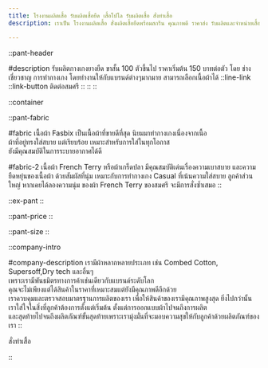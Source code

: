 ```yaml
---
title: โรงงานผลิตเสื้อ รับผลิตเสื้อยืด เสื้อโปโล รับผลิตเสื้อ สั่งทำเสื้อ
description: เราเป็น โรงงานผลิตเสื้อ สั่งผลิตเสื้อยืดพร้อมสกรีน คุณภาพดี ราคาส่ง รับผลิตและจำหน่ายเสื้อ พร้อมสกรีนโลโก้ ทำแบรนด์ตัวเอง

---
```


::pant-header

#description
รับผลิตกางเกงยางยืด ขาสั้น 100 ตัวขึ้นไป
ราคาเริ่มต้น 150 บาทต่อตัว โดย
ช่างเชี่ยวชาญ การทำกางเกง
โดยทำงานให้กับแบรนด์ต่างๆมากมาย
สามารถเลือกเนื้อผ้าได้
::line-link
::link-button
ติดต่อสมศรี
::
::
::

::container


::pant-fabric

#fabric
เนื้อผ้า Fasbix เป็นเนื้อผ้าที่ขายดีที่สุด
นิยมมาทำกางเกงเนื่องจากเนื้อ <br>ผ้าที่อยู่ทรงใส่สบาย
แต่เรียบร้อย เหมาะสำหรับการใส่ในทุกโอกาส<br>
ยังมีคุณสมบัติในการระบายอากาศได้ดี

#fabric-2
เนื้อผ้า French Terry หรือผ้าเกร็ดปลา
มีคุณสมบัติเด่นเรื่องความเบาสบาย
และความยืดหยุ่นของเนื้อผ้า ด้วยสัมผัสที่นุ่ม
เหมาะกับการทำกางเกง Casual ที่เน้นความใส่สบาย
ลูกค้าส่วนใหญ่ หากเคยได้ลองความนุ่ม ของผ้า French
Terry ของสมศรี จะมีการสั่งซ้ำเสมอ
::

::ex-pant
::

::pant-price
::

::pant-size
::

::company-intro

#company-description
เรามีผ้าหลากหลายประเภท เช่น Combed Cotton, Supersoff,Dry tech และอื่นๆ<br>
เพราะเรามีพันธมิตรทางการค้าเช่นเดียวกับแบรนด์ระดับโลก<br>
คุณจะไม่เพียงแต่ได้สินค้าในราคาที่เหมาะสมแต่ยังมีคุณภาพดีอีกด้วย<br>
เราควบคุมและตรวจสอบมาตรฐานการผลิตของเรา เพื่อให้สินค้าของเรามีคุณภาพสูงสุด ยิ่งไปกว่านั้น <br>เราใส่ใจในสิ่งที่ลูกค้าต้องการตั้งแต่เริ่มต้น ตั้งแต่การออกแบบผ้าไปจนถึงการผลิต <br>และสุดท้ายไปจนถึงผลิตภัณฑ์ขั้นสุดท้ายเพราะเรามุ่งมั่นที่จะมอบความสุขให้กับลูกค้าด้วยผลิตภัณฑ์ของเรา
::


<LinkButton class="flex justify-center " to="https://contact.somsritshirt.com/544af">สั่งทำเสื้อ</LinkButton>

::